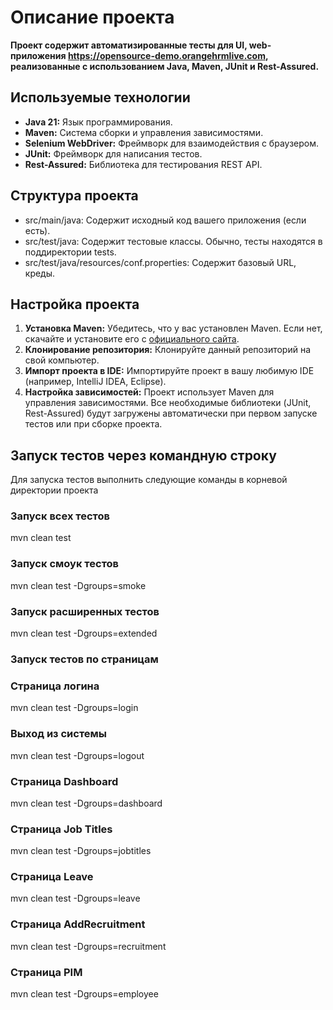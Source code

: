 # Описание проекта
**Проект содержит автоматизированные тесты для UI, web-приложения https://opensource-demo.orangehrmlive.com, реализованные с использованием Java, Maven, JUnit и Rest-Assured.**

## Используемые технологии
- **Java 21:** Язык программирования.
- **Maven:** Система сборки и управления зависимостями.
- **Selenium WebDriver:** Фреймворк для взаимодействия с браузером. 
- **JUnit:** Фреймворк для написания тестов.
- **Rest-Assured:** Библиотека для тестирования REST API.

## Структура проекта
- src/main/java: Содержит исходный код вашего приложения (если есть).
- src/test/java: Содержит тестовые классы. Обычно, тесты находятся в поддиректории tests.
- src/test/java/resources/conf.properties: Содержит базовый URL, креды.

## Настройка проекта

1.  **Установка Maven:** Убедитесь, что у вас установлен Maven. Если нет, скачайте и установите его с [официального сайта](https://maven.apache.org/download.cgi).
2.  **Клонирование репозитория:**  Клонируйте данный репозиторий на свой компьютер.
3.  **Импорт проекта в IDE:**  Импортируйте проект в вашу любимую IDE (например, IntelliJ IDEA, Eclipse).
4.  **Настройка зависимостей:** Проект использует Maven для управления зависимостями. Все необходимые библиотеки (JUnit, Rest-Assured) будут загружены автоматически при первом запуске тестов или при сборке проекта.

## Запуск тестов через командную строку
Для запуска тестов выполнить следующие команды в корневой директории проекта 
### Запуск всех тестов
mvn clean test
### Запуск смоук тестов
mvn clean test -Dgroups=smoke
### Запуск расширенных тестов
mvn clean test -Dgroups=extended
### Запуск тестов по страницам
### Страница логина
mvn clean test -Dgroups=login
### Выход из системы
mvn clean test -Dgroups=logout
### Страница Dashboard
mvn clean test -Dgroups=dashboard
### Страница Job Titles
mvn clean test -Dgroups=jobtitles
### Страница Leave
mvn clean test -Dgroups=leave
### Страница AddRecruitment
mvn clean test -Dgroups=recruitment
### Страница PIM
mvn clean test -Dgroups=employee

